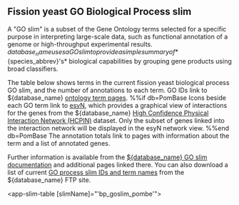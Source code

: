 ## Fission yeast GO Biological Process slim

A "GO slim" is a subset of the Gene Ontology terms selected for a
specific purpose in interpreting large-scale data, such as functional
annotation of a genome or high-throughput experimental
results. ${database_name} uses a GO slim to provide a simple summary of
*${species_abbrev}'s* biological capabilities by grouping gene products using
broad classifiers.

The table below shows terms in the current fission yeast biological
process GO slim, and the number of annotations to each term. GO IDs
link to ${database_name} [ontology term pages](/documentation/ontology-term-page).
%%if db=PomBase
Icons beside each GO term link to [esyN](http://www.esyn.org/), which
provides a graphical view of interactions for the genes from the
${database_name} [High Confidence Physical Interaction Network (HCPIN)](documentation/high-confidence-physical-interaction-network)
dataset. Only the subset of genes linked into the interaction network
will be displayed in the esyN network view. 
%%end db=PomBase
The annotation totals link
to pages with information about the term and a list of annotated
genes.

Further information is available from the [${database_name} GO slim
documentation](documentation/pombase-go-slim-documentation) and
additional pages linked there. You can also download a list of current
[GO process slim IDs and term
names](https://www.pombase.org/data/releases/latest/misc/bp_goslim_pombe_ids_and_names.tsv)
from the ${database_name} FTP site.

<!-- [esyN documentation](http://www.esyn.org/tutorial.html) -->

<!--
Note that both proteins and RNAs can be annotated to GO terms, and the
tables on this page include annotated RNAs. For some GO terms, notably
'cytoplasmic translation', RNAs make up a significant proportion of
the total annotated genes.
-->

<app-slim-table [slimName]="'bp_goslim_pombe'"></app-slim-table>



